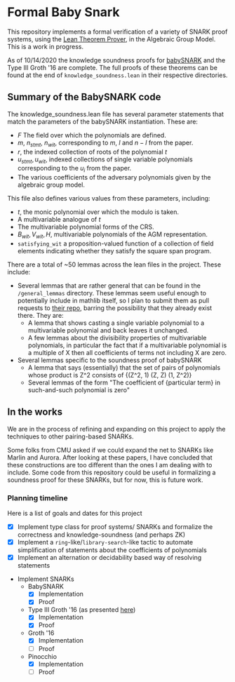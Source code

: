 
# Formal Baby Snark

This repository implements a formal verification of a variety of SNARK proof systems, using the [Lean Theorem Prover](https://leanprover.github.io/), in the Algebraic Group Model. This is a work in progress.

As of 10/14/2020 the knowledge soundness proofs for [babySNARK](https://github.com/initc3/babySNARK) and the Type III Groth '16 are complete. The full proofs of these theorems can be found at the end of `knowledge_soundness.lean` in their respective directories.

## Summary of the BabySNARK code

The knowledge_soundness.lean file has several parameter statements that match the parameters of the babySNARK instantiation. These are:
  
* $F$ The field over which the polynomials are defined.
* $m$, $n_{stmt}$, $n_{wit}$, corresponding to $m$, $l$ and $n-l$ from the paper.
* $r$, the indexed collection of roots of the polynomial $t$
* $u_{stmt}, u_{wit}$, indexed collections of single variable polynomials corresponding to the $u_i$ from the paper.
* The various coefficients of the adversary polynomials given by the algebraic group model.
  
This file also defines various values from these parameters, including:

* $t$, the monic polynomial over which the modulo is taken.
* A multivariable analogue of $t$
* The multivariable polynomial forms of the CRS.
* $B_{wit}, V_{wit}, H$, multivariable polynomials of the AGM representation.
* `satisfying_wit` a proposition-valued function of a collection of field elements indicating whether they satisfy the square span program.

There are a total of ~50 lemmas across the lean files in the project. These include:

* Several lemmas that are rather general that can be found in the `/general_lemmas` directory. These lemmas seem useful enough to potentially include in mathlib itself, so I plan to submit them as pull requests to [their repo](https://github.com/leanprover-community/mathlib), barring the possibility that they already exist there. They are:
  * A lemma that shows casting a single variable polynomial to a multivariable polynomial and back leaves it unchanged.
  * A few lemmas about the divisibility properties of multivariable polynomials, in particular the fact that if a multivariable polynomial is a multiple of X then all coefficients of terms not including X are zero.
* Several lemmas specific to the soundness proof of babySNARK
  * A lemma that says (essentially) that the set of pairs of polynomials whose product is Z^2 consists of {(Z^2, 1) (Z, Z) (1, Z^2)}
  * Several lemmas of the form "The coefficient of {particular term} in such-and-such polynomial is zero"

## In the works

We are in the process of refining and expanding on this project to apply the techniques to other pairing-based SNARKs.

Some folks from CMU asked if we could expand the net to SNARKs like Marlin and Aurora. After looking at these papers, I have concluded that these constructions are too different than the ones I am dealing with to include. Some code from this repository could be useful in formalizing a soundness proof for these SNARKs, but for now, this is future work.

### Planning timeline

Here is a list of goals and dates for this project

* [x] Implement type class for proof systems/ SNARKs and formalize the correctness and knowledge-soundness (and perhaps ZK)
* [x] Implement a `ring`-like/`library-search`-like tactic to automate simplification of statements about the coefficients of polynomials
* [x] Implement an alternation or decidability based way of resolving statements
* Implement SNARKs
  * BabySNARK
    * [x] Implementation
    * [x] Proof
  * Type III Groth '16 (as presented [here](https://eprint.iacr.org/2020/811.pdf))
    * [x] Implementation
    * [x] Proof
  * Groth '16
    * [x] Implementation
    * [ ] Proof
  * Pinocchio
    * [x] Implementation
    * [ ] Proof
